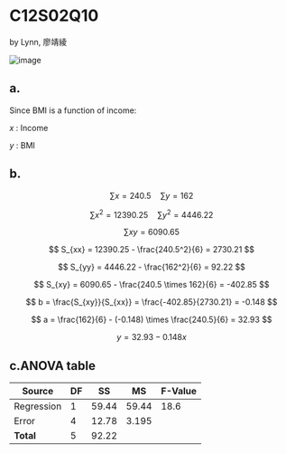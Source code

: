 # C12S02Q10
by Lynn, 廖靖綾

![image](https://github.com/user-attachments/assets/d457e907-1390-4ed9-b188-f67c5f111983)

## a.
Since BMI is a function of income:

$x$ : Income

$y$ : BMI

## b.
$$ \sum x = 240.5 \quad \sum y = 162 $$

$$ \sum x^2 = 12390.25 \quad \sum y^2 = 4446.22 $$

$$ \sum xy = 6090.65 $$

$$ S_{xx} = 12390.25 - \frac{240.5^2}{6} = 2730.21 $$

$$ S_{yy} = 4446.22 - \frac{162^2}{6} = 92.22 $$

$$ S_{xy} = 6090.65 - \frac{240.5 \times 162}{6} = -402.85 $$

$$ b = \frac{S_{xy}}{S_{xx}} = \frac{-402.85}{2730.21} = -0.148 $$

$$ a = \frac{162}{6} - (-0.148) \times \frac{240.5}{6} = 32.93 $$

$$ y = 32.93 - 0.148x $$


## c.ANOVA table


| Source       | DF  | SS     | MS     | F-Value |
|--------------|-----|--------|--------|---------|
| Regression   | 1   | 59.44  | 59.44   | 18.6   |
| Error        | 4   | 12.78   | 3.195   |         |
| **Total**    | 5  | 92.22  |        |         |
